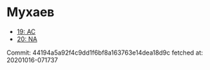 # Мухаев
- [19: AC](19.md)
- [20: NA](20.md)

Commit: 44194a5a92f4c9dd1f6bf8a163763e14dea18d9c
 fetched at: 20201016-071737
